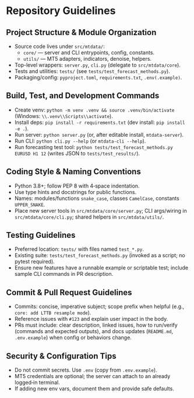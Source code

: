 # Repository Guidelines

## Project Structure & Module Organization
- Source code lives under `src/mtdata/`:
  - `core/` — server and CLI entrypoints, config, constants.
  - `utils/` — MT5 adapters, indicators, denoise, helpers.
- Top-level wrappers: `server.py`, `cli.py` (delegate to `src/mtdata/core`).
- Tests and utilities: `tests/` (see `tests/test_forecast_methods.py`).
- Packaging/config: `pyproject.toml`, `requirements.txt`, `.env(.example)`.

## Build, Test, and Development Commands
- Create venv: `python -m venv .venv && source .venv/bin/activate` (Windows: `\\.venv\\Scripts\\activate`).
- Install deps: `pip install -r requirements.txt` (dev install: `pip install -e .`).
- Run server: `python server.py` (or, after editable install, `mtdata-server`).
- Run CLI: `python cli.py --help` (or `mtdata-cli --help`).
- Run forecasting test tool: `python tests/test_forecast_methods.py EURUSD H1 12` (writes JSON to `tests/test_results/`).

## Coding Style & Naming Conventions
- Python 3.8+; follow PEP 8 with 4‑space indentation.
- Use type hints and docstrings for public functions.
- Names: modules/functions `snake_case`, classes `CamelCase`, constants `UPPER_SNAKE`.
- Place new server tools in `src/mtdata/core/server.py`; CLI args/wiring in `src/mtdata/core/cli.py`; shared helpers in `src/mtdata/utils/`.

## Testing Guidelines
- Preferred location: `tests/` with files named `test_*.py`.
- Existing suite: `tests/test_forecast_methods.py` (invoked as a script; no pytest required).
- Ensure new features have a runnable example or scriptable test; include sample CLI commands in PR description.

## Commit & Pull Request Guidelines
- Commits: concise, imperative subject; scope prefix when helpful (e.g., `core: add LTTB resample mode`).
- Reference issues with `#123` and explain user impact in the body.
- PRs must include: clear description, linked issues, how to run/verify (commands and expected outputs), and docs updates (`README.md`, `.env.example`) when config or behaviors change.

## Security & Configuration Tips
- Do not commit secrets. Use `.env` (copy from `.env.example`).
- MT5 credentials are optional; the server can attach to an already logged‑in terminal.
- If adding new env vars, document them and provide safe defaults.
